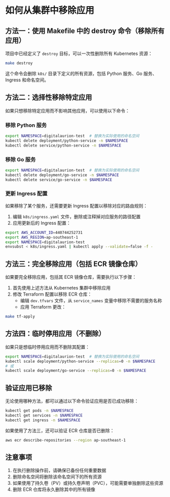 # 如何从集群中移除应用

## 方法一：使用 Makefile 中的 destroy 命令（移除所有应用）

项目中已经定义了 `destroy` 目标，可以一次性删除所有 Kubernetes 资源：

```bash
make destroy
```

这个命令会删除 `k8s/` 目录下定义的所有资源，包括 Python 服务、Go 服务、Ingress 和命名空间。

## 方法二：选择性移除特定应用

如果只想移除特定应用而不影响其他应用，可以使用以下命令：

### 移除 Python 服务

```bash
export NAMESPACE=digitalaurion-test  # 替换为实际使用的命名空间
kubectl delete deployment/python-service -n $NAMESPACE
kubectl delete service/python-service -n $NAMESPACE
```

### 移除 Go 服务

```bash
export NAMESPACE=digitalaurion-test  # 替换为实际使用的命名空间
kubectl delete deployment/go-service -n $NAMESPACE
kubectl delete service/go-service -n $NAMESPACE
```

### 更新 Ingress 配置

如果移除了某个服务，还需要更新 Ingress 配置以移除对应的路由规则：

1. 编辑 `k8s/ingress.yaml` 文件，删除或注释掉对应服务的路径配置
2. 应用更新后的 Ingress 配置：

```bash
export AWS_ACCOUNT_ID=440744252731
export AWS_REGION=ap-southeast-1
export NAMESPACE=digitalaurion-test
envsubst < k8s/ingress.yaml | kubectl apply --validate=false -f -
```

## 方法三：完全移除应用（包括 ECR 镜像仓库）

如果要完全移除应用，包括其 ECR 镜像仓库，需要执行以下步骤：

1. 首先使用上述方法从 Kubernetes 集群中移除应用
2. 修改 Terraform 配置以移除 ECR 仓库：
   - 编辑 `dev.tfvars` 文件，从 `service_names` 变量中移除不需要的服务名称
   - 应用 Terraform 更改：

```bash
make tf-apply
```

## 方法四：临时停用应用（不删除）

如果只是想临时停用应用而不删除其配置：

```bash
export NAMESPACE=digitalaurion-test  # 替换为实际使用的命名空间
kubectl scale deployment/python-service --replicas=0 -n $NAMESPACE
# 或
kubectl scale deployment/go-service --replicas=0 -n $NAMESPACE
```

## 验证应用已移除

无论使用哪种方法，都可以通过以下命令验证应用是否已成功移除：

```bash
kubectl get pods -n $NAMESPACE
kubectl get services -n $NAMESPACE
kubectl get ingress -n $NAMESPACE
```

如果使用了方法三，还可以验证 ECR 仓库是否已删除：

```bash
aws ecr describe-repositories --region ap-southeast-1
```

## 注意事项

1. 在执行删除操作前，请确保已备份任何重要数据
2. 删除命名空间将删除该命名空间下的所有资源
3. 如果使用了持久卷（PV）或持久卷声明（PVC），可能需要单独删除这些资源
4. 删除 ECR 仓库将永久删除其中的所有镜像
